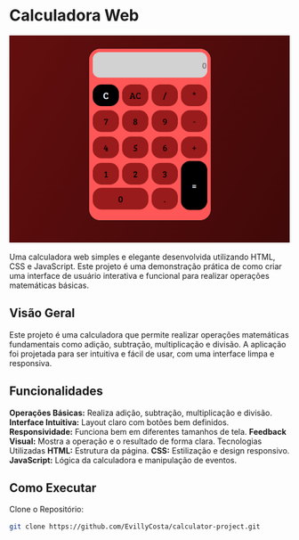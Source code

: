 # Calculadora Web

![calculadora](calculator.png)

Uma calculadora web simples e elegante desenvolvida utilizando HTML, CSS e JavaScript. Este projeto é uma demonstração prática de como criar uma interface de usuário interativa e funcional para realizar operações matemáticas básicas.

## Visão Geral
Este projeto é uma calculadora que permite realizar operações matemáticas fundamentais como adição, subtração, multiplicação e divisão. A aplicação foi projetada para ser intuitiva e fácil de usar, com uma interface limpa e responsiva.

## Funcionalidades
**Operações Básicas:** Realiza adição, subtração, multiplicação e divisão.
**Interface Intuitiva:** Layout claro com botões bem definidos.
**Responsividade:** Funciona bem em diferentes tamanhos de tela.
**Feedback Visual:** Mostra a operação e o resultado de forma clara.
Tecnologias Utilizadas
**HTML:** Estrutura da página.
**CSS:** Estilização e design responsivo.
**JavaScript:** Lógica da calculadora e manipulação de eventos.

## Como Executar
Clone o Repositório:
```bash
git clone https://github.com/EvillyCosta/calculator-project.git
